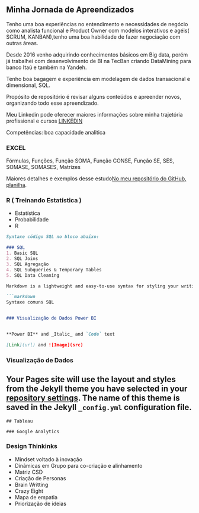 ## Minha Jornada de Apreendizados

Tenho uma boa experiências no entendimento e necessidades de negócio como analista funcional e Product Owner com modelos interativos e agéis( SCRUM, KANBAN),tenho uma boa habilidade de fazer negociação com outras áreas.

Desde 2016 venho adquirindo conhecimentos básicos em Big data, porém já trabalhei com desenvolvimento de BI na TecBan criando DataMining para banco Itaú e também na Yandeh.

Tenho boa bagagem e experiência em modelagem de dados transacional e dimensional, SQL.

Propósito de repositório é revisar alguns conteúdos e apreender novos, organizando todo esse apreendizado.

Meu Linkedin pode oferecer maiores informações sobre minha trajetória profissional e cursos
[LINKEDIN](https://www.linkedin.com/in/tatiana-florentino-52179010/)

Competências: boa capacidade analitica


### EXCEL

Fórmulas, Funções, Função SOMA, Função CONSE, Função SE, SES, SOMASE, SOMASES, Matrizes

Maiores detalhes e exemplos desse estudo[No meu repositório do GitHub, planilha](https://github.com/TatianaFlorentino/Dados/).

### R ( Treinando Estatística ) 

- Estatística 
- Probabilidade
- R

```markdown
Syntaxe código SQL no bloco abaixo:

### SQL
1. Basic SQL 
2. SQL Joins 
3. SQL Agregação 
4. SQL Subqueries & Temporary Tables 
5. SQL Data Cleaning 

Markdown is a lightweight and easy-to-use syntax for styling your writing. It includes conventions for

```markdown
Syntaxe comuns SQL 


### Visualização de Dados Power BI


**Power BI** and _Italic_ and `Code` text

[Link](url) and ![Image](src)
```


### Visualização de Dados

## Your Pages site will use the layout and styles from the Jekyll theme you have selected in your [repository settings](https://github.com/TatianaFlorentino/Dados/settings). The name of this theme is saved in the Jekyll `_config.yml` configuration file.

    ## Tableau

    ### Google Analytics


### Design Thinkinks 

- Mindset voltado à inovação
- Dinâmicas em Grupo para co-criação e alinhamento
- Matriz CSD
- Criação de Personas
- Brain Writting
- Crazy Eight
- Mapa de empatia
- Priorização de ideias


